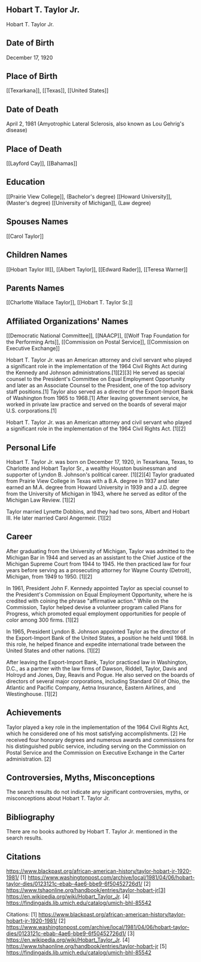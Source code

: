 ## Hobart T. Taylor Jr.
Hobart T. Taylor Jr.

## Date of Birth
December 17, 1920

## Place of Birth
[[Texarkana]], [[Texas]], [[United States]]

## Date of Death
April 2, 1981 (Amyotrophic Lateral Sclerosis, also known as Lou Gehrig's disease)

## Place of Death
[[Layford Cay]], [[Bahamas]]

## Education
[[Prairie View College]], (Bachelor's degree)
[[Howard University]], (Master's degree)
[[University of Michigan]], (Law degree)

## Spouses Names
[[Carol Taylor]]

## Children Names
[[Hobart Taylor III]], [[Albert Taylor]], [[Edward Rader]], [[Teresa Warner]]

## Parents Names
[[Charlotte Wallace Taylor]], [[Hobart T. Taylor Sr.]]

## Affiliated Organizations' Names
[[Democratic National Committee]], [[NAACP]], [[Wolf Trap Foundation for the Performing Arts]], [[Commission on Postal Service]], [[Commission on Executive Exchange]]

Hobart T. Taylor Jr. was an American attorney and civil servant who played a significant role in the implementation of the 1964 Civil Rights Act during the Kennedy and Johnson administrations.[1][2][3] He served as special counsel to the President's Committee on Equal Employment Opportunity and later as an Associate Counsel to the President, one of the top advisory staff positions.[1] Taylor also served as a director of the Export-Import Bank of Washington from 1965 to 1968.[1] After leaving government service, he worked in private law practice and served on the boards of several major U.S. corporations.[1]

Hobart T. Taylor Jr. was an American attorney and civil servant who played a significant role in the implementation of the 1964 Civil Rights Act. [1][2]

## Personal Life
Hobart T. Taylor Jr. was born on December 17, 1920, in Texarkana, Texas, to Charlotte and Hobart Taylor Sr., a wealthy Houston businessman and supporter of Lyndon B. Johnson's political career. [1][2][4] Taylor graduated from Prairie View College in Texas with a B.A. degree in 1937 and later earned an M.A. degree from Howard University in 1939 and a J.D. degree from the University of Michigan in 1943, where he served as editor of the Michigan Law Review. [1][2]

Taylor married Lynette Dobbins, and they had two sons, Albert and Hobart III. He later married Carol Angermeir. [1][2]

## Career
After graduating from the University of Michigan, Taylor was admitted to the Michigan Bar in 1944 and served as an assistant to the Chief Justice of the Michigan Supreme Court from 1944 to 1945. He then practiced law for four years before serving as a prosecuting attorney for Wayne County (Detroit), Michigan, from 1949 to 1950. [1][2]

In 1961, President John F. Kennedy appointed Taylor as special counsel to the President's Commission on Equal Employment Opportunity, where he is credited with coining the phrase "affirmative action." While on the Commission, Taylor helped devise a volunteer program called Plans for Progress, which promoted equal employment opportunities for people of color among 300 firms. [1][2]

In 1965, President Lyndon B. Johnson appointed Taylor as the director of the Export-Import Bank of the United States, a position he held until 1968. In this role, he helped finance and expedite international trade between the United States and other nations. [1][2]

After leaving the Export-Import Bank, Taylor practiced law in Washington, D.C., as a partner with the law firms of Dawson, Riddell, Taylor, Davis and Holroyd and Jones, Day, Reavis and Pogue. He also served on the boards of directors of several major corporations, including Standard Oil of Ohio, the Atlantic and Pacific Company, Aetna Insurance, Eastern Airlines, and Westinghouse. [1][2]

## Achievements
Taylor played a key role in the implementation of the 1964 Civil Rights Act, which he considered one of his most satisfying accomplishments. [2] He received four honorary degrees and numerous awards and commissions for his distinguished public service, including serving on the Commission on Postal Service and the Commission on Executive Exchange in the Carter administration. [2]

## Controversies, Myths, Misconceptions
The search results do not indicate any significant controversies, myths, or misconceptions about Hobart T. Taylor Jr.

## Bibliography
There are no books authored by Hobart T. Taylor Jr. mentioned in the search results.

## Citations 
https://www.blackpast.org/african-american-history/taylor-hobart-jr-1920-1981/
[1] https://www.washingtonpost.com/archive/local/1981/04/06/hobart-taylor-dies/0123121c-ebab-4ae6-bbe9-6f50452726d1/
[2] https://www.tshaonline.org/handbook/entries/taylor-hobart-jr[3] https://en.wikipedia.org/wiki/Hobart_Taylor_Jr.
[4] https://findingaids.lib.umich.edu/catalog/umich-bhl-85542

Citations:
[1] https://www.blackpast.org/african-american-history/taylor-hobart-jr-1920-1981/
[2] https://www.washingtonpost.com/archive/local/1981/04/06/hobart-taylor-dies/0123121c-ebab-4ae6-bbe9-6f50452726d1/
[3] https://en.wikipedia.org/wiki/Hobart_Taylor_Jr.
[4] https://www.tshaonline.org/handbook/entries/taylor-hobart-jr
[5] https://findingaids.lib.umich.edu/catalog/umich-bhl-85542